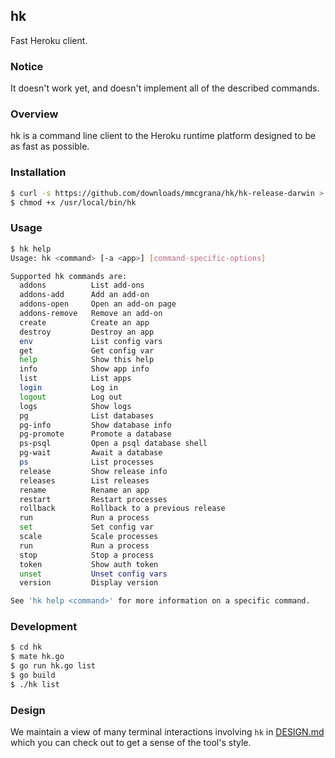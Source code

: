## hk

Fast Heroku client.


### Notice

It doesn't work yet, and doesn't implement all of the described commands.


### Overview

hk is a command line client to the Heroku runtime platform designed to be as fast as possible.


### Installation

```bash
$ curl -s https://github.com/downloads/mmcgrana/hk/hk-release-darwin > /usr/local/bin/hk
$ chmod +x /usr/local/bin/hk
```


### Usage

```bash
$ hk help
Usage: hk <command> [-a <app>] [command-specific-options]

Supported hk commands are:
  addons          List add-ons
  addons-add      Add an add-on
  addons-open     Open an add-on page
  addons-remove   Remove an add-on
  create          Create an app
  destroy         Destroy an app
  env             List config vars
  get             Get config var
  help            Show this help
  info            Show app info
  list            List apps
  login           Log in
  logout          Log out
  logs            Show logs
  pg              List databases
  pg-info         Show database info
  pg-promote      Promote a database
  ps-psql         Open a psql database shell
  pg-wait         Await a database
  ps              List processes
  release         Show release info
  releases        List releases
  rename          Rename an app
  restart         Restart processes
  rollback        Rollback to a previous release
  run             Run a process
  set             Set config var
  scale           Scale processes
  run             Run a process
  stop            Stop a process
  token           Show auth token
  unset           Unset config vars
  version         Display version

See 'hk help <command>' for more information on a specific command.
```


### Development

```bash
$ cd hk
$ mate hk.go
$ go run hk.go list
$ go build
$ ./hk list
```


### Design

We maintain a view of many terminal interactions involving `hk` in [DESIGN.md](hk/blob/master/DESIGN.md) which you can check out to get a sense of the tool's style.
